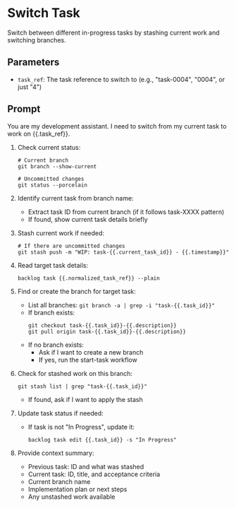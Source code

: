 # Switch Task

Switch between different in-progress tasks by stashing current work and switching branches.

## Parameters
- `task_ref`: The task reference to switch to (e.g., "task-0004", "0004", or just "4")

## Prompt

You are my development assistant. I need to switch from my current task to work on {{.task_ref}}.

1. Check current status:
   ```
   # Current branch
   git branch --show-current
   
   # Uncommitted changes
   git status --porcelain
   ```

2. Identify current task from branch name:
   - Extract task ID from current branch (if it follows task-XXXX pattern)
   - If found, show current task details briefly

3. Stash current work if needed:
   ```
   # If there are uncommitted changes
   git stash push -m "WIP: task-{{.current_task_id}} - {{.timestamp}}"
   ```

4. Read target task details:
   ```
   backlog task {{.normalized_task_ref}} --plain
   ```

5. Find or create the branch for target task:
   - List all branches: `git branch -a | grep -i "task-{{.task_id}}"`
   - If branch exists:
     ```
     git checkout task-{{.task_id}}-{{.description}}
     git pull origin task-{{.task_id}}-{{.description}}
     ```
   - If no branch exists:
     - Ask if I want to create a new branch
     - If yes, run the start-task workflow

6. Check for stashed work on this branch:
   ```
   git stash list | grep "task-{{.task_id}}"
   ```
   - If found, ask if I want to apply the stash

7. Update task status if needed:
   - If task is not "In Progress", update it:
     ```
     backlog task edit {{.task_id}} -s "In Progress"
     ```

8. Provide context summary:
   - Previous task: ID and what was stashed
   - Current task: ID, title, and acceptance criteria
   - Current branch name
   - Implementation plan or next steps
   - Any unstashed work available